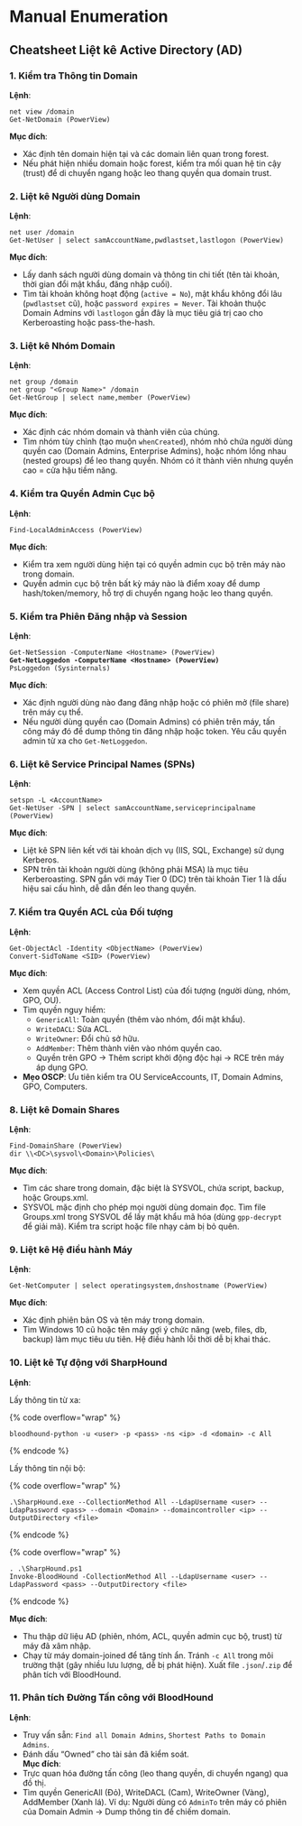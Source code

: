 # Manual Enumeration

## Cheatsheet Liệt kê Active Directory (AD)

### 1. Kiểm tra Thông tin Domain

**Lệnh**:

```
net view /domain
Get-NetDomain (PowerView)
```

**Mục đích**:

* Xác định tên domain hiện tại và các domain liên quan trong forest.
* Nếu phát hiện nhiều domain hoặc forest, kiểm tra mối quan hệ tin cậy (trust) để di chuyển ngang hoặc leo thang quyền qua domain trust.

### 2. Liệt kê Người dùng Domain

**Lệnh**:

```
net user /domain
Get-NetUser | select samAccountName,pwdlastset,lastlogon (PowerView)
```

**Mục đích**:

* Lấy danh sách người dùng domain và thông tin chi tiết (tên tài khoản, thời gian đổi mật khẩu, đăng nhập cuối).
* Tìm tài khoản không hoạt động (`active = No`), mật khẩu không đổi lâu (`pwdlastset` cũ), hoặc `password expires = Never`. Tài khoản thuộc Domain Admins với `lastlogon` gần đây là mục tiêu giá trị cao cho Kerberoasting hoặc pass-the-hash.

### 3. Liệt kê Nhóm Domain

**Lệnh**:

```
net group /domain
net group "<Group Name>" /domain
Get-NetGroup | select name,member (PowerView)
```

**Mục đích**:

* Xác định các nhóm domain và thành viên của chúng.
* Tìm nhóm tùy chỉnh (tạo muộn `whenCreated`), nhóm nhỏ chứa người dùng quyền cao (Domain Admins, Enterprise Admins), hoặc nhóm lồng nhau (nested groups) để leo thang quyền. Nhóm có ít thành viên nhưng quyền cao = cửa hậu tiềm năng.

### 4. Kiểm tra Quyền Admin Cục bộ

**Lệnh**:

```
Find-LocalAdminAccess (PowerView)
```

**Mục đích**:

* Kiểm tra xem người dùng hiện tại có quyền admin cục bộ trên máy nào trong domain.
* Quyền admin cục bộ trên bất kỳ máy nào là điểm xoay để dump hash/token/memory, hỗ trợ di chuyển ngang hoặc leo thang quyền.

### 5. Kiểm tra Phiên Đăng nhập và Session

**Lệnh**:

<pre><code>Get-NetSession -ComputerName &#x3C;Hostname> (PowerView)
<strong>Get-NetLoggedon -ComputerName &#x3C;Hostname> (PowerView)
</strong>PsLoggedon (Sysinternals)
</code></pre>

**Mục đích**:

* Xác định người dùng nào đang đăng nhập hoặc có phiên mở (file share) trên máy cụ thể.
* Nếu người dùng quyền cao (Domain Admins) có phiên trên máy, tấn công máy đó để dump thông tin đăng nhập hoặc token. Yêu cầu quyền admin từ xa cho `Get-NetLoggedon`.

### 6. Liệt kê Service Principal Names (SPNs)

**Lệnh**:

```
setspn -L <AccountName>
Get-NetUser -SPN | select samAccountName,serviceprincipalname (PowerView)
```

**Mục đích**:

* Liệt kê SPN liên kết với tài khoản dịch vụ (IIS, SQL, Exchange) sử dụng Kerberos.
* SPN trên tài khoản người dùng (không phải MSA) là mục tiêu Kerberoasting. SPN gắn với máy Tier 0 (DC) trên tài khoản Tier 1 là dấu hiệu sai cấu hình, dễ dẫn đến leo thang quyền.

### 7. Kiểm tra Quyền ACL của Đối tượng

**Lệnh**:

```
Get-ObjectAcl -Identity <ObjectName> (PowerView)
Convert-SidToName <SID> (PowerView)
```

**Mục đích**:

* Xem quyền ACL (Access Control List) của đối tượng (người dùng, nhóm, GPO, OU).
* Tìm quyền nguy hiểm:
  * `GenericAll`: Toàn quyền (thêm vào nhóm, đổi mật khẩu).
  * `WriteDACL`: Sửa ACL.
  * `WriteOwner`: Đổi chủ sở hữu.
  * `AddMember`: Thêm thành viên vào nhóm quyền cao.
  * Quyền trên GPO → Thêm script khởi động độc hại → RCE trên máy áp dụng GPO.
* **Mẹo OSCP**: Ưu tiên kiểm tra OU ServiceAccounts, IT, Domain Admins, GPO, Computers.

### 8. Liệt kê Domain Shares

**Lệnh**:

```
Find-DomainShare (PowerView)
dir \\<DC>\sysvol\<Domain>\Policies\
```

**Mục đích**:

* Tìm các share trong domain, đặc biệt là SYSVOL, chứa script, backup, hoặc Groups.xml.
* SYSVOL mặc định cho phép mọi người dùng domain đọc. Tìm file Groups.xml trong SYSVOL để lấy mật khẩu mã hóa (dùng `gpp-decrypt` để giải mã). Kiểm tra script hoặc file nhạy cảm bị bỏ quên.

### 9. Liệt kê Hệ điều hành Máy

**Lệnh**:

```
Get-NetComputer | select operatingsystem,dnshostname (PowerView)
```

**Mục đích**:

* Xác định phiên bản OS và tên máy trong domain.
* Tìm Windows 10 cũ hoặc tên máy gợi ý chức năng (web, files, db, backup) làm mục tiêu ưu tiên. Hệ điều hành lỗi thời dễ bị khai thác.

### 10. Liệt kê Tự động với SharpHound

**Lệnh**:

Lấy thông tin từ xa:

{% code overflow="wrap" %}

```
bloodhound-python -u <user> -p <pass> -ns <ip> -d <domain> -c All
```

{% endcode %}

Lấy thông tin nội bộ:

{% code overflow="wrap" %}

```
.\SharpHound.exe --CollectionMethod All --LdapUsername <user> --LdapPassword <pass> --domain <Domain> --domaincontroller <ip> --OutputDirectory <file>
```

{% endcode %}

{% code overflow="wrap" %}

```
. .\SharpHound.ps1
Invoke-BloodHound -CollectionMethod All --LdapUsername <user> --LdapPassword <pass> --OutputDirectory <file>
```

{% endcode %}

**Mục đích**:

* Thu thập dữ liệu AD (phiên, nhóm, ACL, quyền admin cục bộ, trust) từ máy đã xâm nhập.
* Chạy từ máy domain-joined để tăng tính ẩn. Tránh `-c All` trong môi trường thật (gây nhiều lưu lượng, dễ bị phát hiện). Xuất file `.json`/`.zip` để phân tích với BloodHound.

### 11. Phân tích Đường Tấn công với BloodHound

**Lệnh**:

* Truy vấn sẵn: `Find all Domain Admins`, `Shortest Paths to Domain Admins`.
* Đánh dấu “Owned” cho tài sản đã kiểm soát.\
  **Mục đích**:
* Trực quan hóa đường tấn công (leo thang quyền, di chuyển ngang) qua đồ thị.
* &#x20;Tìm quyền GenericAll (Đỏ), WriteDACL (Cam), WriteOwner (Vàng), AddMember (Xanh lá). Ví dụ: Người dùng có `AdminTo` trên máy có phiên của Domain Admin → Dump thông tin để chiếm domain.
